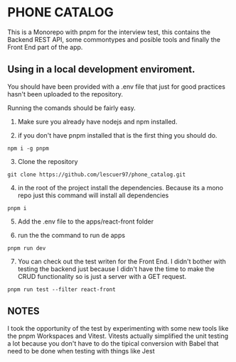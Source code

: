 # PHONE CATALOG

This is a Monorepo with pnpm for the interview test, this contains the Backend REST API, some commontypes and posible tools and finally the Front End part of the app.

## Using in a local development enviroment.

You should have been provided with a .env file that just for good practices hasn't been uploaded to the repository.

Running the comands should be fairly easy.

1. Make sure you already have nodejs and npm installed.

2. if you don't have pnpm installed that is the first thing you should do.

```
npm i -g pnpm
```

3. Clone the repository

```
git clone https://github.com/lescuer97/phone_catalog.git
```

4. in the root of the project install the dependencies.
   Because its a mono repo just this command will install all dependencies

```
pnpm i
```

5. Add the .env file to the apps/react-front folder

6. run the the command to run de apps

```
pnpm run dev
```

7. You can check out the test writen for the Front End. I didn't bother with testing the backend just because I didn't have the time to make
   the CRUD functionality so is just a server with a GET request.

```
pnpm run test --filter react-front
```

## NOTES

I took the opportunity of the test by experimenting with some new tools like the pnpm Workspaces and Vitest. Vitests actually simplified the unit testing a lot because you don't have to do the tipical conversion with Babel that need to be done when testing with things like Jest
